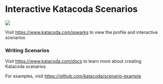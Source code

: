 # Interactive Katacoda Scenarios

[![](http://shields.katacoda.com/katacoda/spearks/count.svg)](https://www.katacoda.com/spearks "Get your profile on Katacoda.com")

Visit https://www.katacoda.com/spearks to view the profile and interactive scenarios

### Writing Scenarios
Visit https://www.katacoda.com/docs to learn more about creating Katacoda scenarios

For examples, visit https://github.com/katacoda/scenario-example
